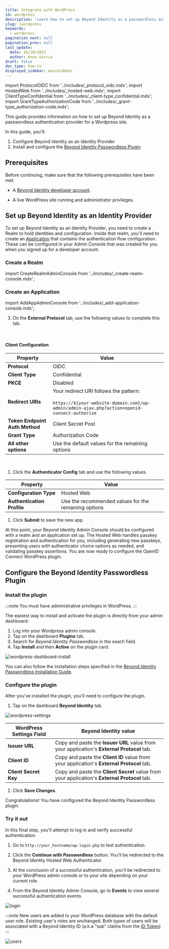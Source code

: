 ```yaml
---
title: Integrate with WordPress
id: wordpress
description: 'Learn how to set up Beyond Identity as a passwordless authentication provider for a Wordpress site.'
slug: /wordpress
keywords:
  - wordpress
pagination_next: null
pagination_prev: null
last_update:
  date: 10/10/2023
  author: Anna Garcia
draft: false
doc_type: how-to
displayed_sidebar: mainSidebar
---
```


import ProtocolOIDC from '../includes/\_protocol_oidc.mdx';
import HostedWeb from '../includes/\_hosted-web.mdx';
import ClientTypeConfidential from '../includes/\_client-type_confidential.mdx';
import GrantTypeAuthorizationCode from '../includes/\_grant-type_authorization-code.mdx';

This guide provides information on how to set up Beyond Identity as a passwordless authentication provider for a Wordpress site.

In this guide, you'll:

1. Configure Beyond Identity as an Identity Provider
1. Install and configure the [Beyond Identity Passwordless Plugin](https://wordpress.org/plugins/beyond-identity-passwordless/)

## Prerequisites

Before continuing, make sure that the following prerequisites have been met:

- A [Beyond Identity developer account](https://beyondidentity.com/developers).

- A live WordPress site running and administrator privileges.

## Set up Beyond Identity as an Identity Provider

To set up Beyond Identity as an Identity Provider, you need to create a Realm to hold identities and configuration. Inside that realm, you'll need to create an [Application](/docs/add-an-application) that contains the authentication flow configuration. These can be configured in your Admin Console that was created for you when you signed up for a developer account.

### Create a Realm

import CreateRealmAdminConsole from '../includes/\_create-realm-console.mdx';

<CreateRealmAdminConsole />

### Create an Application

import AddAppAdminConsole from '../includes/\_add-application-console.mdx';

<AddAppAdminConsole />

3. On the **External Protocol** tab, use the following values to complete this tab.

  <br />

  <h4>Client Configuration</h4>

| Property                       | Value                                                                                                                                                                                                                                                        |
| ------------------------------ | ------------------------------------------------------------------------------------------------------------------------------------------------------------------------------------------------------------------------------------------------------------ |
| **Protocol**                   | OIDC<br /><ProtocolOIDC/>                                                                                                                                                                                                                                    |
| **Client Type**                | Confidential<br /><ClientTypeConfidential/>                                                                                                                                                                                                                  |
| **PKCE**                       | Disabled                                                                                                                                                                                                                                                     |
| **Redirect URIs**              | Your redirect URI follows the pattern:<br /><br />`https://${your-website-domain.com}/wp-admin/admin-ajax.php?action=openid-connect-authorize` |
| **Token Endpoint Auth Method** | Client Secret Post                                                                                                                                                                                                                                           |
| **Grant Type**                 | Authorization Code<br /><GrantTypeAuthorizationCode/>                                                                                                                                                                                                        |
| **All other options**          | Use the default values for the remaining options                                                                                                                                                                                                             |

  <br />

1. Click the **Authenticator Config** tab and use the following values.

| Property                   | Value                                                |
| -------------------------- | ---------------------------------------------------- |
| **Configuration Type**     | Hosted Web <br /><HostedWeb/>                        |
| **Authentication Profile** | Use the recommended values for the remaining options |

1. Click **Submit** to save the new app.

At this point, your Beyond Identity Admin Console should be configured with a realm and an application set up. The Hosted Web handles passkey registration and authentication for you, including generating new passkeys, presenting users with authenticator choice options as needed, and validating passkey assertions. You are now ready to configure the OpenID Connect WordPress plugin.

## Configure the Beyond Identity Passwordless Plugin

### Install the plugin

:::note
You must have administrative privileges in WordPress.
:::

The easiest way to install and activate the plugin is directly from your admin dashboard:

1. Log into your Wordpress admin console.
1. Tap on the dashboard **Plugins** tab.
1. Search for _Beyond Identity Passwordless_ in the seach field.
1. Tap **Install** and then **Active** on the plugin card.

![wordpress-dashboard-install](../images/integration-guides/wordpress-dashboard-install.png)

You can also follow the installation steps specified in the [Beyond Identity Passwordless Installation Guide](https://wordpress.org/plugins/beyond-identity-passwordless/#installation).

### Configure the plugin

After you've installed the plugin, you'll need to configure the plugin.

1. Tap on the dashboard **Beyond Identity** tab.

![wordpress-settings](../images/integration-guides/wordpress-settings.png)

| WordPress Settings Field | Beyond Identity value                                                                         |
| ------------------------ | --------------------------------------------------------------------------------------------- |
| **Issuer URL**           | Copy and paste the **Issuer URL** value from your application's **External Protocol** tab.    |
| **Client ID**            | Copy and paste the **Client ID** value from your application's **External Protocol** tab.     |
| **Client Secret Key**    | Copy and paste the **Client Secret** value from your application's **External Protocol** tab. |

2. Click **Save Changes**.

Congratulations! You have configured the Beyond Identity Passwordless plugin.

### Try it out

In this final step, you'll attempt to log in and verify successful authentication.

1. Go to `http://your_hostname/wp-login.php` to test authentication.

2. Click the **Continue with Passwordless** button. You'll be redirected to the Beyond Identity Hosted Web Authenticator.

3. At the conclusion of a successful authentication, you'll be redirected to your WordPress admin console or to your site depending on your current role.

4. From the Beyond Identity Admin Console, go to **Events** to view several successful authentication events.

![login](../images/integration-guides/wordpress-login.png)

:::note
New users are added to your WordPress database with the default user role. Existing user's roles are unchanged. Both types of users will be associated with a Beyond Identity ID (a.k.a "sub" claims from the [ID Token](/docs/terms/id-token.md))
:::

![users](../images/integration-guides/wordpress-user.png)


